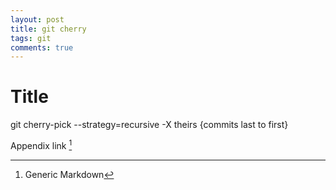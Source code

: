 ```yaml
---
layout: post
title: git cherry
tags: git
comments: true
---
```


# Title

git cherry-pick --strategy=recursive -X theirs {commits last to first}

Appendix link [^1] 

[^1]: Generic Markdown
